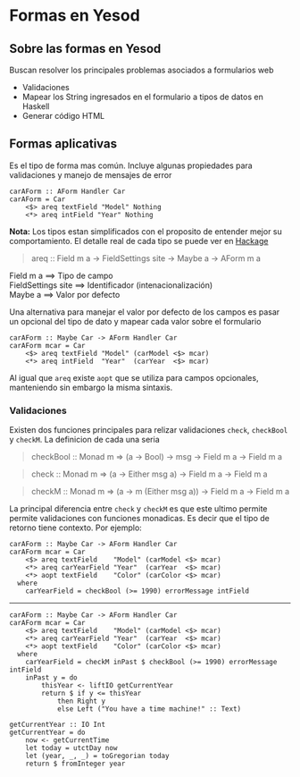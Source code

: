 # Formas en Yesod

##  Sobre las formas en Yesod

Buscan resolver los principales problemas asociados a formularios web

* Validaciones
* Mapear los String ingresados en el formulario a tipos de datos en Haskell
* Generar código HTML 

## Formas aplicativas

Es el tipo de forma mas común. Incluye algunas propiedades para validaciones y manejo de mensajes de error

    carAForm :: AForm Handler Car
    carAForm = Car
        <$> areq textField "Model" Nothing
        <*> areq intField "Year" Nothing

**Nota:** Los tipos estan simplificados con el proposito de entender mejor su comportamiento. El detalle real de cada tipo se puede ver en [Hackage](http://hackage.haskell.org/package/yesod-form-1.6.4/docs/Yesod-Form-Functions.html) 

> areq :: Field m a -> FieldSettings site -> Maybe a -> AForm m a

Field m a             ==> Tipo de campo  
FieldSettings site    ==> Identificador (intenacionalización)  
Maybe a               ==> Valor por defecto   

Una alternativa para manejar el valor por defecto de los campos es pasar un opcional del tipo de dato y mapear cada valor sobre el formulario

    carAForm :: Maybe Car -> AForm Handler Car
    carAForm mcar = Car
        <$> areq textField "Model" (carModel <$> mcar)
        <*> areq intField  "Year"  (carYear  <$> mcar)
        
Al igual que `areq` existe `aopt` que se utiliza para campos opcionales, manteniendo sin embargo la misma sintaxis.

### Validaciones

Existen dos funciones principales para relizar validaciones `check`, `checkBool` y `checkM`. La definicion de cada una seria 

> checkBool :: Monad m => (a -> Bool) -> msg -> Field m a -> Field m a

> check :: Monad m => (a -> Either msg a) -> Field m a -> Field m a

> checkM :: Monad m => (a -> m (Either msg a)) -> Field m a -> Field m a

La principal diferencia entre `check` y `checkM` es que este ultimo permite permite validaciones con funciones monadicas. Es decir que el tipo de retorno tiene contexto. Por ejemplo:

    carAForm :: Maybe Car -> AForm Handler Car
    carAForm mcar = Car
        <$> areq textField    "Model" (carModel <$> mcar)
        <*> areq carYearField "Year"  (carYear  <$> mcar)
        <*> aopt textField    "Color" (carColor <$> mcar)
      where
        carYearField = checkBool (>= 1990) errorMessage intField

---
    carAForm :: Maybe Car -> AForm Handler Car
    carAForm mcar = Car
        <$> areq textField    "Model" (carModel <$> mcar)
        <*> areq carYearField "Year"  (carYear  <$> mcar)
        <*> aopt textField    "Color" (carColor <$> mcar)
      where
        carYearField = checkM inPast $ checkBool (>= 1990) errorMessage intField
        inPast y = do
            thisYear <- liftIO getCurrentYear
            return $ if y <= thisYear
                then Right y
                else Left ("You have a time machine!" :: Text)

    getCurrentYear :: IO Int
    getCurrentYear = do
        now <- getCurrentTime
        let today = utctDay now
        let (year, _, _) = toGregorian today
        return $ fromInteger year

